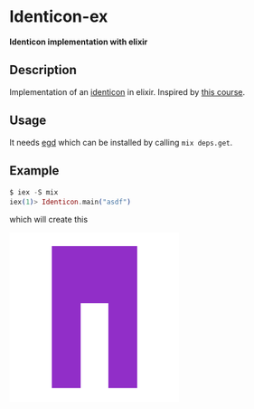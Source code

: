 # Identicon-ex

**Identicon implementation with elixir**

## Description

Implementation of an [identicon](https://en.wikipedia.org/wiki/Identicon) in elixir.
Inspired by [this course](https://www.udemy.com/the-complete-elixir-and-phoenix-bootcamp-and-tutorial).


## Usage

It needs [egd](http://erlang.org/documentation/doc-7.0/lib/percept-0.8.11/doc/html/egd.html) which can be installed by calling `mix deps.get`.

## Example

```elixir
$ iex -S mix
iex(1)> Identicon.main("asdf")
```

which will create this

![asdf](/asdf.png?raw=true)